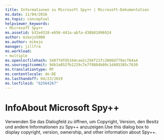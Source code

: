 ```yaml
---
title: Informationen zu Microsoft Spy++ | Microsoft-Dokumentation
ms.date: 11/04/2016
ms.topic: conceptual
helpviewer_keywords:
- Microsoft Spy++
ms.assetid: b32e4318-e656-441a-abfa-d38b81096924
author: mikejo5000
ms.author: mikejo
manager: jillfra
ms.workload:
- multiple
ms.openlocfilehash: 54877dfd5164cae2c256f21fc2886d779ecf64a4
ms.sourcegitcommit: 94b3a052fb1229c7e7f8804b09c1d403385c7630
ms.translationtype: MT
ms.contentlocale: de-DE
ms.lasthandoff: 04/23/2019
ms.locfileid: "62564267"
---
```

# <a name="about-microsoft-spy"></a><span data-ttu-id="9d0c1-102">Info</span><span class="sxs-lookup"><span data-stu-id="9d0c1-102">About Microsoft Spy++</span></span>
<span data-ttu-id="9d0c1-103">Verwenden Sie das Dialogfeld zu öffnen, um Copyright, Version, den Besitz und andere Informationen zu Spy++ anzuzeigen.</span><span class="sxs-lookup"><span data-stu-id="9d0c1-103">Use this dialog box to display copyright, version, ownership, and other information about Spy++.</span></span>